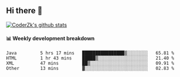 ## Hi there 👋

[![CoderZk's github stats](https://github-readme-stats.vercel.app/api?username=zhoukuo123&show_icons=true&count_private=true)](https://github.com/anuraghazra/github-readme-stats)

#### :bar_chart: Weekly development breakdown

<!--START_SECTION:waka-->
```text
Java         5 hrs 17 mins   ████████████████▒░░░░░░░░   65.81 % 
HTML         1 hr 43 mins    █████▒░░░░░░░░░░░░░░░░░░░   21.40 % 
XML          47 mins         ██▒░░░░░░░░░░░░░░░░░░░░░░   09.91 % 
Other        13 mins         ▓░░░░░░░░░░░░░░░░░░░░░░░░   02.83 % 
```
<!--END_SECTION:waka-->
